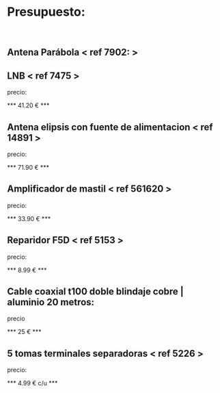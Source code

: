 

# Presupuesto:

<br>

## Antena Parábola  < ref 7902: > 
## LNB < ref 7475 >

precio: 

*** 41.20 € ***

## Antena elipsis con fuente de alimentacion < ref 14891 >

precio: 

*** 71.90 € ***

## Amplificador de mastil < ref 561620 >

precio: 

*** 33.90 €  ***

## Reparidor F5D < ref 5153 >

precio: 

*** 8.99 € ***


## Cable coaxial t100 doble blindaje cobre | aluminio 20 metros:

precio

*** 25 €  ***


## 5 tomas terminales separadoras < ref 5226 >

precio:

*** 4.99 € c/u *** 




